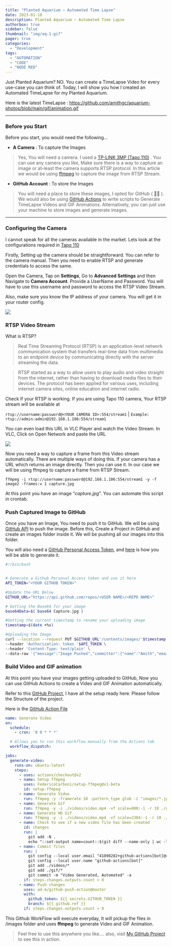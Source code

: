 ```yaml
---
title: "Planted Aquarium — Automated Time Lapse"
date: 2023-01-18
description: Planted Aquarium — Automated Time Lapse
authorbox: true
sidebar: false
thumbnail: "img/aq-1.gif"
pager: true
categories:
  - "Development"
tags:
  - "AUTOMATION"
  - "CODE"
  - "NODE RED"
---
```


Just Planted Aquarium? NO. You can create a TimeLapse Video for every use-case you can think of.
Today, I will show you how I created an Automated TimeLapse for my Planted Aquarium.

Here is the latest TimeLapse : https://github.com/amithgc/aquarium-photos/blob/main/gif/animation.gif

---

### Before you Start

Before you start, you would need the following…

- **A Camera** : To capture the Images
> Yes, You will need a camera. I used a [TP-LINK 3MP (Tapo 110)](https://amzn.eu/d/h9bGNuy) . You can use any camera you like, Make sure there is a way to capture an image or at-least the camera supports RTSP protocol. In this article we would be using [ffmpeg](https://ffmpeg.org/) to capture the image from RTSP Stream.

- **GitHub Account** : To store the Images
> You will need a place to store these images, I opted for GitHub ( 🧑‍💻 ). We would also be using [GitHub Actions](https://github.com/features/actions) to write scripts to Generate TimeLapse Videos and GIF Animations. Alternatively, you can just use your machine to store images and generate images.

---

### Configuring the Camera
I cannot speak for all the cameras available in the market. Lets look at the configurations required in [Tapo 110](https://amzn.eu/d/h9bGNuy)

Firstly, Setting up the camera should be straightforward. You can refer to the camera manual. Then you need to enable RTSP and generate credentials to access the same.

Open the Camera, Tap on **Settings**, Go to **Advanced Settings** and then Navigate to **Camera Account**.
Provide a UserName and Password. You will have to use this username and password to access the RTSP Video Stream.

Also, make sure you know the IP address of your camera. You will get it in your router config.

![](../images/aq-2.png)

### RTSP Video Stream
What is RTSP?

> Real Time Streaming Protocol (RTSP) is an application-level network communication system that transfers real-time data from multimedia to an endpoint device by communicating directly with the server streaming the data.

> RTSP started as a way to allow users to play audio and video straight from the internet, rather than having to download media files to their devices. The protocol has been applied for various uses, including internet camera sites, online education and internet radio.

Check If your RTSP is working. If you are using Tapo 110 camera, Your RTSP stream will be available at

`rtsp://username:password@<YOUR CAMERA ID>:554/stream1` | 
`Example: rtsp://admin:admin@192.168.1.106:554/stream1`

You can even load this URL in VLC Player and watch the Video Stream. In VLC, Click on Open Network and paste the URL

![](../images/aq-4.webp)

Now you need a way to capture a frame from this Video stream automatically. There are multiple ways of doing this. If your camera has a URL which returns an image directly. Then you can use it. In our case we will be using ffmpeg to capture a frame from RTSP Stream.

`ffmpeg -i rtsp://username:password@192.168.1.106:554/stream1 -y -f image2 -frames:v 1 capture.jpg`

At this point you have an image “*capture.jpg*”. You can automate this script in crontab.

### Push Captured Image to GitHub

Once you have an Image, You need to push it to GitHub. We will be using [GitHub API](https://docs.github.com/en/rest) to push the image.
 Before this, Create a Project in GitHub and create an images folder inside it. We will be pushing all our images into this folder.

You will also need a [GitHub Personal Access Token](https://docs.github.com/en/enterprise-server@3.4/authentication/keeping-your-account-and-data-secure/creating-a-personal-access-token), and [here](https://docs.github.com/en/enterprise-server@3.4/authentication/keeping-your-account-and-data-secure/creating-a-personal-access-token) is how you will be able to generate it.

```bash
#!/bin/bash


# Generate a Github Personal Access token and use it here
API_TOKEN="<YOUR GITHUB TOKEN>"

#Update the URL Below
GITHUB_URL="https://api.github.com/repos/<USER NAME>/<REPO NAME>"

# Getting the Base64 for your image
base64Data=$( base64 Capture.jpg )

#Getting the current timestamp to rename your uploading image
timestamp=$(date +%s)

#Uploading the Image
curl --location --request PUT $GITHUB_URL'/contents/images/'$timestamp'.jpg' \
--header 'Authorization: token '$API_TOKEN \
--header 'Content-Type: text/plain' \
--data-raw '{"message":"Image Pushed","committer":{"name":"Amith","email":"octocat@github.com"},"content":"'$base64Data'"}'
```

### Build Video and GIF animation

At this point you have your images getting uploaded to GitHub, Now you can use GitHub Actions to create a Video and GIF Animation automatically.

Refer to this [GitHub Project](https://github.com/amithgc/aquarium-photos), I have all the setup ready here. Please follow the Structure of the project.

Here is the [GitHub Action File](https://github.com/amithgc/aquarium-photos/blob/main/.github/workflows/video.yml)

```yaml
name: Generate Video
on:
  schedule:
    - cron: '0 0 * * *'

  # Allows you to run this workflow manually from the Actions tab
  workflow_dispatch:

jobs:
  generate-video:
    runs-on: ubuntu-latest
    steps:
      - uses: actions/checkout@v2
      - name: Setup ffmpeg
        uses: FedericoCarboni/setup-ffmpeg@v1-beta
        id: setup-ffmpeg
      - name: Generate Video
        run: ffmpeg -y -framerate 10 -pattern_type glob -i "images/*.jpg" -c:v libx264 -crf 0 ./videos/video.mp4
      - name: Generate Gif
        run: ffmpeg -y -i ./videos/video.mp4 -vf scale=800:-1 -r 10 ./gif/animation.gif
      - name: Generate HD Gif
        run: ffmpeg -y -i ./videos/video.mp4 -vf scale=2304:-1 -r 10 ./gif/animation-HD.gif
      - name: Check to see if a new video file has been created
        id: changes
        run: |
          git add -N .
          echo "::set-output name=count::$(git diff --name-only | wc -l)"
      - name: Commit files
        run: |
          git config --local user.email "41898282+github-actions[bot]@users.noreply.github.com"
          git config --local user.name "github-actions[bot]"
          git add ./videos/*
          git add ./gif/*
          git commit -m "Video Generated, Automated" -a
        if: steps.changes.outputs.count > 0
      - name: Push changes
        uses: ad-m/github-push-action@master
        with:
          github_token: ${{ secrets.GITHUB_TOKEN }}
          branch: ${{ github.ref }}
        if: steps.changes.outputs.count > 0
```

This Github WorkFlow will execute everyday, It will pickup the files in /images folder and uses **ffmpeg** to generate Video and GIF Animation.

> Feel free to use this anywhere you like…. also, visit [My GitHub Project](https://github.com/amithgc/aquarium-photos) to see this in action.

